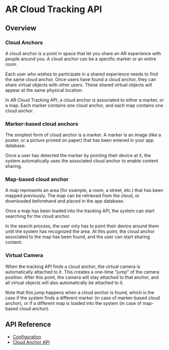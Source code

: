 # AR Cloud Tracking API

## Overview

### Cloud Anchors
A cloud anchor is a point in space that let you share an AR experience with people around you. A cloud anchor can be a specific marker or an entire room. 

Each user who wishes to participate in a shared experience needs to find the same cloud anchor. Once users have found a cloud anchor, they can share virtual objects with other users. These shared virtual objects will appear at the same physical location.

In AR Cloud Tracking API, a cloud anchor is associated to either a marker, or a map. Each marker contains one cloud anchor, and each map contains one cloud anchor.

### Marker-based cloud anchors
The simplest form of cloud anchor is a marker. A marker is an image (like a poster, or a picture printed on paper) that has been entered in your app database.

Once a user has detected the marker by pointing their device at it, the system automatically uses the associated cloud anchor to enable content sharing.

### Map-based cloud anchor

A map represents an area (for example, a room, a street, etc.) that has been mapped previously. The map can be retrieved from the cloud, or downloaded beforehand and placed in the app database.

Once a map has been loaded into the tracking API, the system can start searching for the cloud anchor.

In the search process, the user only has to point their device around them until the system has recognized the area. At this point, the cloud anchor associated to the map has been found, and the user can start sharing content.

### Virtual Camera
When the tracking API finds a cloud anchor, the virtual camera is automatically attached to it. This creates a one-time "jump" of the camera position. After this point, the camera will stay attached to that anchor, and all virtual objects will also automatically be attached to it.

Note that this jump happens when a cloud anchor is found, which is the case if the system finds a different marker (in case of marker-based cloud anchor), or if a different map is loaded into the system (in case of map-based cloud anchor).

## API Reference

* [Configuration](classPretiaArCloud_1_1ArCloudSessionConfig.html)
* [Cloud Anchor API](classPretiaArCloud_1_1Relocalization.html)

